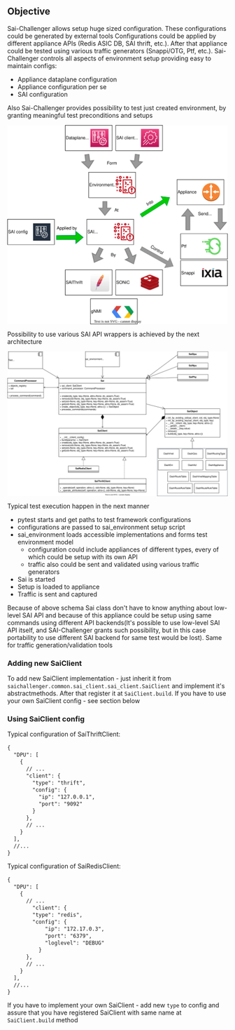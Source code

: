 ## Objective

Sai-Challenger allows setup huge sized configuration. These configurations could be generated by external tools
Configurations could be applied by different appliance APIs (Redis ASIC DB, SAI thrift, etc.).
After that appliance could be tested using various traffic generators (Snappi/OTG, Ptf, etc.).
Sai-Challenger controls all aspects of environment setup providing easy to maintain configs:

* Appliance dataplane configuration
* Appliance configuration per se
* SAI configuration

Also Sai-Challenger provides possibility to test just created environment, by
granting meaningful test preconditions and setups

<a href="url"><img src="../img/SAI-Challenger HL.svg" align="center" width="800" ></a>

Possibility to use various SAI API wrappers is achieved by the next architecture

<a href="url"><img src="../img/SAI-Challenger class diagram.svg" align="center" width="800" ></a>

Typical test execution happen in the next manner
* pytest starts and get paths to test framework configurations
* configurations are passed to sai_environment setup script
* sai_environment loads accessible implementations and forms test environment model
  * configuration could include appliances of different types, every of which could be setup with its own API
  * traffic also could be sent and validated using various traffic generators
* Sai is started
* Setup is loaded to appliance
* Traffic is sent and captured

Because of above schema Sai class don't have to know anything about low-level SAI API and because of this appliance could
be setup using same commands using different API backends(It's possible to use low-level SAI API itself, and SAI-Challenger grants such 
possibility, but in this case portability to use different SAI backend for same test would be lost). 
Same for traffic generation/validation tools

### Adding new SaiClient
To add new SaiClient implementation - just inherit it from `saichallenger.common.sai_client.sai_client.SaiClient` and
implement it's abstractmethods. After that register it at `SaiClient.build`. If you have to use your own SaiClient config - 
see section below

### Using SaiClient config
Typical configuration of SaiThriftClient:

```json5
{
  "DPU": [
    {
      // ...
      "client": {
        "type": "thrift",
        "config": {
          "ip": "127.0.0.1",
          "port": "9092"
        }
      },
      // ...
    }
  ],
  //...
}
```

Typical configuration of SaiRedisClient:
```json5
{
  "DPU": [
    {
      // ...
        "client": {
        "type": "redis",
        "config": {
            "ip": "172.17.0.3",
            "port": "6379",
            "loglevel": "DEBUG"
          }
      },
      // ...
    }
  ],
  //...
}
```

If you have to implement your own SaiClient - add new `type` to config and assure that you have registered SaiClient 
with same name at `SaiClient.build` method